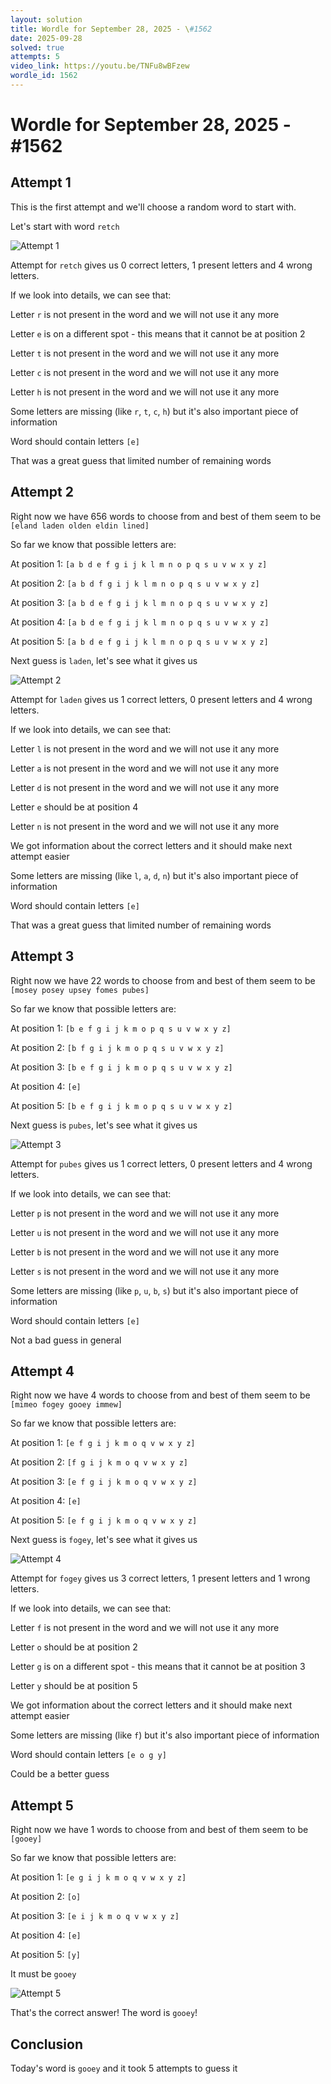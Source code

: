 ```yaml
---
layout: solution
title: Wordle for September 28, 2025 - \#1562
date: 2025-09-28
solved: true
attempts: 5
video_link: https://youtu.be/TNFu8wBFzew
wordle_id: 1562
---
```


# Wordle for September 28, 2025 - \#1562

## Attempt 1

This is the first attempt and we'll choose a random word to start with.

Let's start with word `retch`

![Attempt 1](2025-09-28/attempt-1.png)

Attempt for `retch` gives us 0 correct letters, 1 present letters and 4 wrong letters.

If we look into details, we can see that:

Letter `r` is not present in the word and we will not use it any more

Letter `e` is on a different spot - this means that it cannot be at position 2

Letter `t` is not present in the word and we will not use it any more

Letter `c` is not present in the word and we will not use it any more

Letter `h` is not present in the word and we will not use it any more

Some letters are missing (like `r`, `t`, `c`, `h`) but it's also important piece of information

Word should contain letters `[e]`

That was a great guess that limited number of remaining words



## Attempt 2

Right now we have 656 words to choose from and best of them seem to be `[eland laden olden eldin lined]`

So far we know that possible letters are:

At position 1: `[a b d e f g i j k l m n o p q s u v w x y z]`

At position 2: `[a b d f g i j k l m n o p q s u v w x y z]`

At position 3: `[a b d e f g i j k l m n o p q s u v w x y z]`

At position 4: `[a b d e f g i j k l m n o p q s u v w x y z]`

At position 5: `[a b d e f g i j k l m n o p q s u v w x y z]`

Next guess is `laden`, let's see what it gives us

![Attempt 2](2025-09-28/attempt-2.png)

Attempt for `laden` gives us 1 correct letters, 0 present letters and 4 wrong letters.

If we look into details, we can see that:

Letter `l` is not present in the word and we will not use it any more

Letter `a` is not present in the word and we will not use it any more

Letter `d` is not present in the word and we will not use it any more

Letter `e` should be at position 4

Letter `n` is not present in the word and we will not use it any more

We got information about the correct letters and it should make next attempt easier

Some letters are missing (like `l`, `a`, `d`, `n`) but it's also important piece of information

Word should contain letters `[e]`

That was a great guess that limited number of remaining words



## Attempt 3

Right now we have 22 words to choose from and best of them seem to be `[mosey posey upsey fomes pubes]`

So far we know that possible letters are:

At position 1: `[b e f g i j k m o p q s u v w x y z]`

At position 2: `[b f g i j k m o p q s u v w x y z]`

At position 3: `[b e f g i j k m o p q s u v w x y z]`

At position 4: `[e]`

At position 5: `[b e f g i j k m o p q s u v w x y z]`

Next guess is `pubes`, let's see what it gives us

![Attempt 3](2025-09-28/attempt-3.png)

Attempt for `pubes` gives us 1 correct letters, 0 present letters and 4 wrong letters.

If we look into details, we can see that:

Letter `p` is not present in the word and we will not use it any more

Letter `u` is not present in the word and we will not use it any more

Letter `b` is not present in the word and we will not use it any more

Letter `s` is not present in the word and we will not use it any more

Some letters are missing (like `p`, `u`, `b`, `s`) but it's also important piece of information

Word should contain letters `[e]`

Not a bad guess in general



## Attempt 4

Right now we have 4 words to choose from and best of them seem to be `[mimeo fogey gooey immew]`

So far we know that possible letters are:

At position 1: `[e f g i j k m o q v w x y z]`

At position 2: `[f g i j k m o q v w x y z]`

At position 3: `[e f g i j k m o q v w x y z]`

At position 4: `[e]`

At position 5: `[e f g i j k m o q v w x y z]`

Next guess is `fogey`, let's see what it gives us

![Attempt 4](2025-09-28/attempt-4.png)

Attempt for `fogey` gives us 3 correct letters, 1 present letters and 1 wrong letters.

If we look into details, we can see that:

Letter `f` is not present in the word and we will not use it any more

Letter `o` should be at position 2

Letter `g` is on a different spot - this means that it cannot be at position 3

Letter `y` should be at position 5

We got information about the correct letters and it should make next attempt easier

Some letters are missing (like `f`) but it's also important piece of information

Word should contain letters `[e o g y]`

Could be a better guess



## Attempt 5

Right now we have 1 words to choose from and best of them seem to be `[gooey]`

So far we know that possible letters are:

At position 1: `[e g i j k m o q v w x y z]`

At position 2: `[o]`

At position 3: `[e i j k m o q v w x y z]`

At position 4: `[e]`

At position 5: `[y]`

It must be `gooey`

![Attempt 5](2025-09-28/attempt-5.png)

That's the correct answer! The word is `gooey`!

## Conclusion

Today's word is `gooey` and it took 5 attempts to guess it

